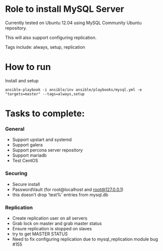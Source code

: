 # Role to install MySQL Server

Currently tested on Ubuntu 12.04 using MySQL Community Ubuntu repository.

This will also support configuring replication.

Tags include: always, setup, replication

# How to run

Install and setup
```
ansible-playbook -i ansible/inv ansible/playbooks/mysql.yml -e "targets=master" --tags=always,setup
```


# Tasks to complete:

### General
 - Support upstart and systemd
 - Support galera
 - Support percona server repository
 - Support mariadb
 - Test CentOS

### Securing
 - Secure install
 - PasswordVault (for root@localhost and root@127.0.0.1)
 - this doesn't drop 'test%' entries from mysql.db

### Replication
 - Create replication user on all servers
 - Grab lock on master and grab master status
 - Ensure replication is stopped on slaves
 - try to get MASTER STATUS
 - Need to fix configuring replication due to mysql_replication module bug #155

